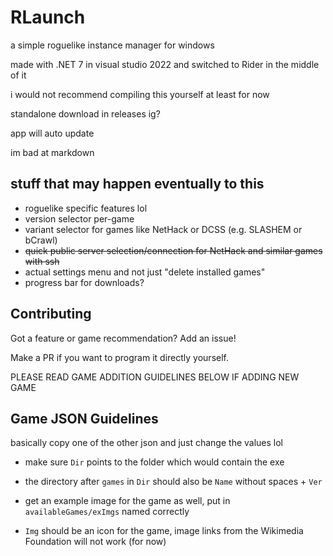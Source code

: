 # RLaunch

a simple roguelike instance manager for windows

made with .NET 7 in visual studio 2022 and switched to Rider in the middle of it

i would not recommend compiling this yourself at least for now

standalone download in releases ig?

app will auto update

im bad at markdown

## stuff that may happen eventually to this 

* roguelike specific features lol
* version selector per-game
* variant selector for games like NetHack or DCSS (e.g. SLASHEM or bCrawl)
* ~~quick public server selection/connection for NetHack and similar games with ssh~~
* actual settings menu and not just "delete installed games"
* progress bar for downloads?

## Contributing

Got a feature or game recommendation? Add an issue!

Make a PR if you want to program it directly yourself.

PLEASE READ GAME ADDITION GUIDELINES BELOW IF ADDING NEW GAME

## Game JSON Guidelines

basically copy one of the other json and just change the values lol

* make sure `Dir` points to the folder which would contain the exe

* the directory after `games` in `Dir` should also be `Name` without spaces + `Ver`

* get an example image for the game as well, put in `availableGames/exImgs` named correctly

* `Img` should be an icon for the game, image links from the Wikimedia Foundation will not work (for now) 

